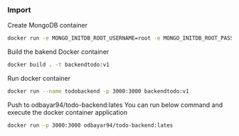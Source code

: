 ### Import

Create MongoDB container

```bash
docker run -e MONGO_INITDB_ROOT_USERNAME=root -e MONGO_INITDB_ROOT_PASSWORD=root -p 8080:27017 --name todo-mongo mongo:latest
```

Build the bakend Docker container

```bash
docker build . -t backendtodo:v1
```

Run docker container

```bash
docker run --name todobackend -p 3000:3000 backendtodo:v1
```

Push to odbayar94/todo-backend:lates
You can run below command and execute the docker container application

```bash
docker run -p 3000:3000 odbayar94/todo-backend:lates
```
